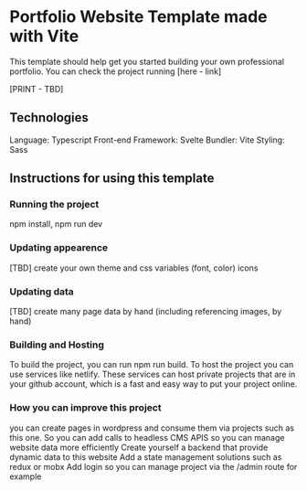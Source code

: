 # Portfolio Website Template made with Vite

This template should help get you started building your own professional portfolio. You can check the project running [here - link]

[PRINT - TBD]

## Technologies

Language: Typescript
Front-end Framework: Svelte
Bundler: Vite
Styling: Sass

## Instructions for using this template

### Running the project

npm install, npm run dev

### Updating appearence

[TBD] create your own theme and css variables (font, color) icons

### Updating data

[TBD] create many page data by hand (including referencing images, by hand)

### Building and Hosting

To build the project, you can run npm run build. To host the project you can use services like netlify. These services can host private projects that are in your github account, which is a fast and easy way to put your project online.

### How you can improve this project

you can create pages in wordpress and consume them via projects such as this one. So you can add calls to headless CMS APIS so you can manage website data more efficiently
Create yourself a backend that provide dynamic data to this website
Add a state management solutions such as redux or mobx
Add login so you can manage project via the /admin route for example

